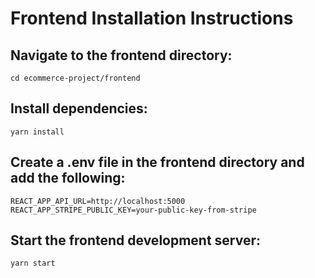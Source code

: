 # Frontend Installation Instructions

## Navigate to the frontend directory:

`cd ecommerce-project/frontend `

## Install dependencies:
`yarn install
`


## Create a .env file in the frontend directory and add the following:
`REACT_APP_API_URL=http://localhost:5000
REACT_APP_STRIPE_PUBLIC_KEY=your-public-key-from-stripe
`

## Start the frontend development server:
`yarn start `





